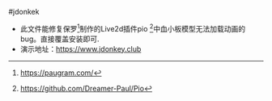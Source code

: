 #jdonkek
- 此文件能修复保罗[^ 1]制作的Live2d插件pio [^ 2]中血小板模型无法加载动画的bug。直接覆盖安装即可.
- 演示地址：https://www.jdonkey.club<br>
[^1]: https://paugram.com/ 
[^2]: https://github.com/Dreamer-Paul/Pio
